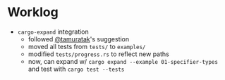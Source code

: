 # Worklog

- `cargo-expand` integration
  - followed [@tamuratak][gh-tamuratak]'s suggestion
  - moved all tests from `tests/` to `examples/`
  - modified `tests/progress.rs` to reflect new paths
  - now, can expand w/ `cargo expand --example 01-specifier-types` and test with `cargo test --tests`

[gh-tamuratak]: https://github.com/tamuratak
